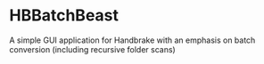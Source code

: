 # HBBatchBeast
A simple GUI application for Handbrake with an emphasis on batch conversion (including recursive folder scans)
